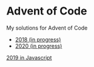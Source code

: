 # Advent of Code

My solutions for Advent of Code

- [2018 (in progress)](./cmd/2018)
- [2020 (in progress)](./cmd/2020)

[2019 in Javascript](./2019-js)
